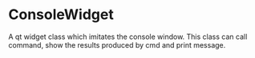 # ConsoleWidget
A qt widget class which imitates the console window. This class can call command, show the results produced by cmd and print message.
